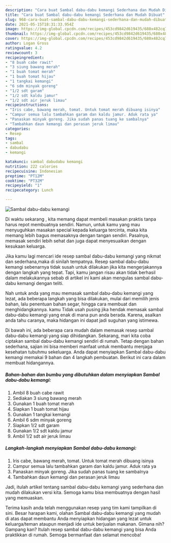 ```yaml
---
description: "Cara buat Sambal dabu-dabu kemangi Sederhana dan Mudah Dibuat"
title: "Cara buat Sambal dabu-dabu kemangi Sederhana dan Mudah Dibuat"
slug: 968-cara-buat-sambal-dabu-dabu-kemangi-sederhana-dan-mudah-dibuat
date: 2021-05-15T18:31:33.954Z
image: https://img-global.cpcdn.com/recipes/453cd9842d619435/680x482cq70/sambal-dabu-dabu-kemangi-foto-resep-utama.jpg
thumbnail: https://img-global.cpcdn.com/recipes/453cd9842d619435/680x482cq70/sambal-dabu-dabu-kemangi-foto-resep-utama.jpg
cover: https://img-global.cpcdn.com/recipes/453cd9842d619435/680x482cq70/sambal-dabu-dabu-kemangi-foto-resep-utama.jpg
author: Logan Gross
ratingvalue: 4.2
reviewcount: 3
recipeingredient:
- "8 buah cabe rawit"
- "3 siung bawang merah"
- "1 buah tomat merah"
- "1 buah tomat hijau"
- "1 tangkai kemangi"
- "6 sdm minyak goreng"
- "1/2 sdt garam"
- "1/2 sdt kaldu jamur"
- "1/2 sdt air jeruk limau"
recipeinstructions:
- "Iris cabe, bawang merah, tomat. Untuk tomat merah dibuang isinya"
- "Campur semua lalu tambahkan garam dan kaldu jamur. Aduk rata ya"
- "Panaskan minyak goreng. Jika sudah panas tuang ke sambalnya"
- "Tambahkan daun kemangi dan perasan jeruk limau"
categories:
- Resep
tags:
- sambal
- dabudabu
- kemangi

katakunci: sambal dabudabu kemangi 
nutrition: 222 calories
recipecuisine: Indonesian
preptime: "PT12M"
cooktime: "PT32M"
recipeyield: "1"
recipecategory: Lunch

---
```



![Sambal dabu-dabu kemangi](https://img-global.cpcdn.com/recipes/453cd9842d619435/680x482cq70/sambal-dabu-dabu-kemangi-foto-resep-utama.jpg)

Di waktu  sekarang , kita memang dapat membeli masakan praktis tanpa harus repot membuatnya sendiri. Namun, untuk kamu yang mau menyuguhkan masakan special kepada keluarga tercinta, maka kita memang lebih bagus memasaknya dengan tangan sendiri. Pasalnya, memasak sendiri lebih sehat dan juga dapat menyesuaikan dengan kesukaan keluarga.

Jika kamu lagi mencari ide resep sambal dabu-dabu kemangi yang nikmat dan sederhana,maka di sinilah tempatnya. Resep sambal dabu-dabu kemangi  sebenarnya tidak susah untuk dilakukan jika kita mengerjakannya dengan langkah yang tepat. Tapi, kamu jangan risau akan tidak berhasil dalam melakukannya 
sebab di artikel ini kami akan mengulas sambal dabu-dabu kemangi dengan teliti.  



Nah untuk anda yang mau memasak sambal dabu-dabu kemangi yang lezat, ada beberapa langkah yang bisa dilakukan, mulai dari memilih jenis bahan, lalu penentuan bahan segar, hingga cara membuat dan menghidangkannya. kamu Tidak usah pusing jika hendak memasak sambal dabu-dabu kemangi yang enak di mana pun anda berada. Karena, asalkan anda  tahu caranya, maka hidangan ini dapat jadi suguhan yang istimewa.

Di bawah ini, ada beberapa cara mudah dalam memasak resep sambal dabu-dabu kemangi yang siap dihidangkan. Sekarang, mari kita coba ciptakan sambal dabu-dabu kemangi sendiri di rumah. Tetap dengan bahan sederhana, sajian ini bisa memberi manfaat untuk membantu menjaga kesehatan tubuhmu sekeluarga. Anda dapat menyiapkan Sambal dabu-dabu kemangi memakai 9 bahan dan 4 langkah pembuatan. Berikut ini cara dalam membuat hidangannya.

<!--inarticleads1-->

##### Bahan-bahan dan bumbu yang dibutuhkan dalam menyiapkan Sambal dabu-dabu kemangi:

1. Ambil 8 buah cabe rawit
1. Sediakan 3 siung bawang merah
1. Gunakan 1 buah tomat merah
1. Siapkan 1 buah tomat hijau
1. Gunakan 1 tangkai kemangi
1. Ambil 6 sdm minyak goreng
1. Siapkan 1/2 sdt garam
1. Gunakan 1/2 sdt kaldu jamur
1. Ambil 1/2 sdt air jeruk limau




<!--inarticleads2-->

##### Langkah-langkah menyiapkan Sambal dabu-dabu kemangi:

1. Iris cabe, bawang merah, tomat. Untuk tomat merah dibuang isinya
1. Campur semua lalu tambahkan garam dan kaldu jamur. Aduk rata ya
1. Panaskan minyak goreng. Jika sudah panas tuang ke sambalnya
1. Tambahkan daun kemangi dan perasan jeruk limau




Jadi, itulah artikel tentang  sambal dabu-dabu kemangi  yang sederhana dan mudah dilakukan versi kita. Semoga kamu bisa membuatnya dengan hasil yang memuaskan. 

Terima kasih anda telah menggunakan resep yang tim kami tampilkan di sini. Besar harapan kami, olahan  Sambal dabu-dabu kemangi yang mudah di atas dapat membantu Anda menyiapkan hidangan yang lezat untuk keluarga/teman ataupun menjadi ide untuk berjualan makanan. Gimana nih? Gampang kan? Itulah resep sambal dabu-dabu kemangi yang bisa Anda praktikkan di rumah. Semoga bermanfaat dan selamat mencoba!

